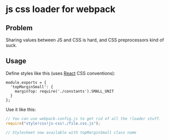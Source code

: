# js css loader for webpack

## Problem

Sharing values between JS and CSS is hard, and CSS preprocessors kind of suck.

## Usage

Define styles like this (uses [React](http://facebook.github.io/react) CSS conventions):

```
module.exports = {
  'topMarginSmall': {
    marginTop: require('./constants').SMALL_UNIT
  }
};
```

Use it like this:

``` javascript
// You can use webpack.config.js to get rid of all the !loader stuff.
require("style!css!js-css!./file.css.js");

// Stylesheet now available with topMarginSmall class name
```
